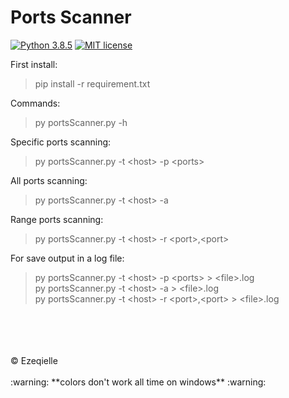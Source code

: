 # Ports Scanner

[![Python 3.8.5](https://img.shields.io/badge/python-3.8.5-blue.svg)](https://www.python.org/downloads/release/python-385/)
[![MIT license](https://img.shields.io/badge/License-MIT-blue.svg)](https://github.com/Ezeqielle/Ports-Scanner/blob/master/LICENSE)

First install:
> pip install -r requirement.txt

Commands:
> py portsScanner.py -h

Specific ports scanning:
> py portsScanner.py -t \<host> -p \<ports>

All ports scanning:
> py portsScanner.py -t \<host> -a

Range ports scanning:
> py portsScanner.py -t \<host> -r \<port>,\<port>

For save output in a log file:
> py portsScanner.py -t \<host> -p \<ports> > \<file>.log </br>
> py portsScanner.py -t \<host> -a > \<file>.log </br>
> py portsScanner.py -t \<host> -r \<port>,\<port> > \<file>.log

</br>
</br>
</br>
</br>
© Ezeqielle
</br>
</br>
:warning: **colors don't work all time on windows** :warning:
